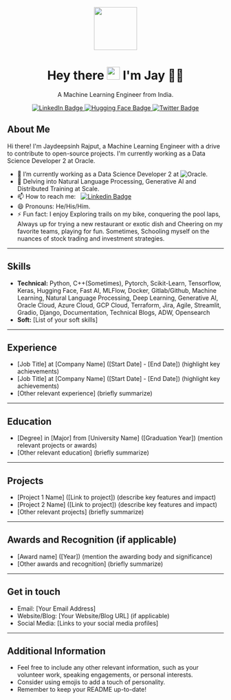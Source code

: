 <div id="header" align="center">
  <img src="https://media.giphy.com/media/I5yDbS2KVPQZVGu6fB/giphy.gif" width="100"/>
  <h1 align='center'>
  Hey there <img src="https://media.giphy.com/media/hvRJCLFzcasrR4ia7z/giphy.gif" width="30"/> I'm Jay 👨‍💻
  </h1>

  <p align='center'>
    A Machine Learning Engineer from India.
  </p>
  <div id="badges">
    <a href="https://www.linkedin.com/in/jaydeepsinh-rajput/">
      <img src="https://img.shields.io/badge/LinkedIn-blue?style=for-the-badge&logo=linkedin&logoColor=white" alt="LinkedIn Badge"/>
    </a>
    <a href="https://huggingface.co/Jay-Rajput">
      <img src="https://img.shields.io/badge/Hugging Face-yellow?style=for-the-badge&logo=huggingface&logoColor=white" alt="Hugging Face Badge"/>
    </a>
    <a href="https://twitter.com/__Jay_Singh__">
      <img src="https://img.shields.io/badge/Twitter-blue?style=for-the-badge&logo=twitter&logoColor=white" alt="Twitter Badge"/>
    </a>
  </div>
</div>

## About Me

Hi there! I'm Jaydeepsinh Rajput, a Machine Learning Engineer with a drive to contribute to open-source projects. I'm currently working as a Data Science Developer 2 at Oracle.

- 🔭 I’m currently working as a Data Science Developer 2 at ![Oracle](https://img.shields.io/badge/Oracle-F80000?style=for-the-badge&logo=oracle&logoColor=black).
- 🌱 Delving into Natural Language Processing, Generative AI and Distributed Training at Scale.
- 📫 How to reach me: &nbsp; [![Linkedin Badge](https://img.shields.io/badge/LinkedIn-0077B5?style=for-the-badge&logo=linkedin&logoColor=white)](https://www.linkedin.com/in/jaydeepsinh-rajput/)
- 😄 Pronouns: He/His/Him.
- ⚡ Fun fact: I enjoy Exploring trails on my bike, conquering the pool laps, Always up for trying a new restaurant or exotic dish and Cheering on my favorite teams, playing for fun. Sometimes, Schooling myself on the nuances of stock trading and investment strategies.

---
## Skills

* **Technical:** Python, C++(Sometimes), Pytorch, Scikit-Learn, Tensorflow, Keras, Hugging Face, Fast AI, MLFlow, Docker, Gitlab/Github, Machine Learning, Natural Language Processing, Deep Learning, Generative AI, Oracle Cloud, Azure Cloud, GCP Cloud, Terraform, Jira, Agile, Streamlit, Gradio, Django, Documentation, Technical Blogs, ADW, Opensearch
* **Soft:** [List of your soft skills]

---
## Experience

* [Job Title] at [Company Name] ([Start Date] - [End Date]) (highlight key achievements)
* [Job Title] at [Company Name] ([Start Date] - [End Date]) (highlight key achievements)
* [Other relevant experience] (briefly summarize)

---
## Education

* [Degree] in [Major] from [University Name] ([Graduation Year]) (mention relevant projects or awards)
* [Other relevant education] (briefly summarize)

---
## Projects

* [Project 1 Name] ([Link to project]) (describe key features and impact)
* [Project 2 Name] ([Link to project]) (describe key features and impact)
* [Other relevant projects] (briefly summarize)

---
## Awards and Recognition (if applicable)

* [Award name] ([Year]) (mention the awarding body and significance)
* [Other awards and recognition] (briefly summarize)

---
## Get in touch

* Email: [Your Email Address]
* Website/Blog: [Your Website/Blog URL] (if applicable)
* Social Media: [Links to your social media profiles]

---
## Additional Information

* Feel free to include any other relevant information, such as your volunteer work, speaking engagements, or personal interests.
* Consider using emojis to add a touch of personality.
* Remember to keep your README up-to-date!